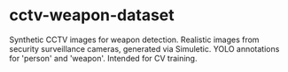 # cctv-weapon-dataset
Synthetic CCTV images for weapon detection. Realistic images from security surveillance cameras, generated via Simuletic. YOLO annotations for 'person' and 'weapon'. Intended for CV training.
